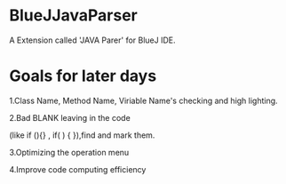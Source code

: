 # BlueJJavaParser
A Extension called 'JAVA Parer' for BlueJ IDE.
# Goals for later days
1.Class Name, Method Name, Viriable Name's checking and high lighting.

2.Bad BLANK leaving in the code

(like if            (){} , if(         )     { }),find and mark them.

3.Optimizing the operation menu

4.Improve code computing efficiency
